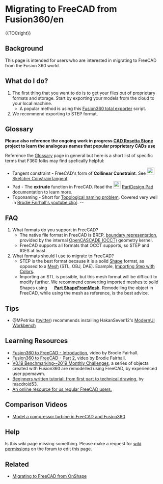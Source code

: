 # Migrating to FreeCAD from Fusion360/en
 {{TOCright}}

## Background

This page is intended for users who are interested in migrating to FreeCAD from the Fusion 360 world.

## What do I do? 

1.  The first thing that you want to do is to get your files out of proprietary formats and storage. Start by exporting your models from the cloud to your local machine.
    -   A popular method is using this [Fusion360 total exporter](https://github.com/Jnesselr/fusion-360-total-exporter) script.
2.  We recommend exporting to STEP format.

## Glossary


**Please also reference the ongoing work in progress [CAD Rosetta Stone](CAD_Rosetta_Stone.md) project to learn the analogous names that popular proprietary CADs use**

Reference the [Glossary](Glossary.md) page in general but here is a short list of specific terms that F360 folks may find spefically helpful:

-   Tangent constraint - FreeCAD\'s form of **Collinear Constraint**. See <img alt="" src=images/Sketcher_ConstrainTangent.svg  style="width:24px;"> [Sketcher ConstrainTangent](Sketcher_ConstrainTangent#Between_two_lines_.28collinear.29.md).
-   Pad - The **extrude** function in FreeCAD. Read the <img alt="" src=images/PartDesign_Pad.svg  style="width:24px;"> [PartDesign Pad](PartDesign_Pad.md) documentation to learn more.
-   Toponaming - Short for [Topological naming problem](Topological_naming_problem.md). Covered very well in [Brodie Fairhall\'s youtube clip](https://www.youtube.com/watch?v=6p2vqEEmWq4)\].
--   

## FAQ

1.  What formats do you support in FreeCAD?
    -   The native file format in FreeCAD is BREP, [boundary representation](https://en.wikipedia.org/wiki/Boundary_representation), provided by the internal [OpenCASCADE (OCCT)](OpenCASCADE.md) geometry kernel.
    -   FreeCAD supports all formats that OCCT supports, so STEP and IGES at least.
2.  What formats should I use to migrate to FreeCAD?
    -   STEP is the best format because it is a solid [Shape](Shape.md) format, as opposed to a [Mesh](Mesh.md) (STL, OBJ, DAE). Example, [Importing Step with Colors](https://forum.freecadweb.org/viewtopic.php?f=3&t=50308).
    -   Importing an STL is possible, but this mesh format will be difficult to modify further. We recommend converting imported meshes to solid Shapes using **<img src=images/Part_ShapeFromMesh.svg style="width:16px"> [Part ShapeFromMesh](Part_ShapeFromMesh.md)**. Remodelling the object in FreeCAD, while using the mesh as reference, is the best advice.

## Tips

-   \@MPetrika ([twitter](https://twitter.com/MPetrikas/status/1362051484704264198)) recommends installing HakanSeven12\'s [ModernUI Workbench](ModernUI_Workbench.md)

## Learning Resources 

-   [Fusion360 to FreeCAD - Introduction](https://www.youtube.com/watch?v=_GxJkB23ZHM), video by Brodie Fairhall.
-   [Fusion360 to FreeCAD - Part 2](https://www.youtube.com/watch?v=IESZD4QS3P8), video by Brodie Fairhall.
-   [V0.19 Benchmarking\--2019 Monthly Challenges](https://forum.freecadweb.org/viewtopic.php?f=36&t=50492), a series of objects created with Fusion360 are remodelled using FreeCAD, by experienced user ppemawm.
-   [Beginners written tutorial: from first part to technical drawing.](https://github.com/macdroid53/LearningFreeCAD) by macdroid53.
-   [An online resource for us regular FreeCAD users.](https://www.freecad.info/)

## Comparison Videos 

-   [Model a compressor turbine in FreeCAD and Fusion360](https://www.youtube.com/watch?v=kirDbZd0dvI&feature=youtu.be)

## Help

Is this wiki page missing something. Please make a request for [wiki permissions](https://forum.freecadweb.org/viewtopic.php?f=21&t=6830) on the forum to edit this page.

## Related

-   [Migrating to FreeCAD from OnShape](Migrating_to_FreeCAD_from_OnShape.md)



